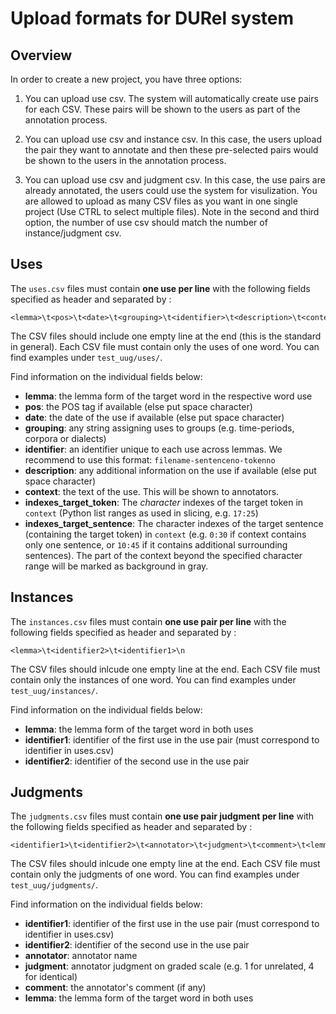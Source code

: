 # Upload formats for DURel system
## Overview
In order to create a new project, you have three options:
1.	You can upload use csv. The system will automatically create use pairs for each CSV. These pairs will be shown to the users as part of the annotation process. 

2.	You can upload use csv and instance csv. In this case, the users upload the pair they want to annotate and then these pre-selected pairs would be shown to the users in the annotation process.

3.	You can upload use csv and judgment csv. In this case, the use pairs are already annotated, the users could use the system for visulization.
You are allowed to upload as many CSV files as you want in one single project (Use CTRL to select multiple files). Note in the second and third option, the number of use csv should match the number of instance/judgment csv.

## Uses

The `uses.csv` files must contain __one use per line__ with the following fields specified as header and separated by <TAB>:

	<lemma>\t<pos>\t<date>\t<grouping>\t<identifier>\t<description>\t<context>\t<indexes_target_token>\t<indexes_target_sentence>\n

The CSV files should include one empty line at the end (this is the standard in general). Each CSV file must contain only the uses of one word. You can find examples under `test_uug/uses/`.

Find information on the individual fields below:

* __lemma__: the lemma form of the target word in the respective word use
* __pos__: the POS tag if available (else put space character)
* __date__: the date of the use if available (else put space character)
* __grouping__: any string assigning uses to groups (e.g. time-periods, corpora or dialects)
* __identifier__: an identifier unique to each use across lemmas. We recommend to use this format: `filename-sentenceno-tokenno`
* __description__: any additional information on the use if available (else put space character)
* __context__: the text of the use. This will be shown to annotators.
* __indexes\_target\_token__: The *character* indexes of the target token in `context` (Python list ranges as used in slicing, e.g. `17:25`)
* __indexes\_target\_sentence__: The character indexes of the target sentence (containing the target token) in `context` (e.g. `0:30` if context contains only one sentence, or `10:45` if it contains additional surrounding sentences). The part of the context beyond the specified character range will be marked as background in gray.

## Instances

The `instances.csv` files must contain __one use pair per line__ with the following fields specified as header and separated by <TAB>:

	<lemma>\t<identifier2>\t<identifier1>\n

The CSV files should inlcude one empty line at the end. Each CSV file must contain only the instances of one word. You can find examples under `test_uug/instances/`.

Find information on the individual fields below:

- __lemma__: the lemma form of the target word in both uses
- __identifier1__: identifier of the first use in the use pair (must correspond to identifier in uses.csv)
- __identifier2__: identifier of the second use in the use pair


## Judgments

The `judgments.csv` files must contain __one use pair judgment per line__ with the following fields specified as header and separated by <TAB>:

	<identifier1>\t<identifier2>\t<annotator>\t<judgment>\t<comment>\t<lemma>\n

The CSV files should inlcude one empty line at the end. Each CSV file must contain only the judgments of one word. You can find examples under `test_uug/judgments/`.

Find information on the individual fields below:

- __identifier1__: identifier of the first use in the use pair (must correspond to identifier in uses.csv)
- __identifier2__: identifier of the second use in the use pair
- __annotator__: annotator name
- __judgment__: annotator judgment on graded scale (e.g. 1 for unrelated, 4 for identical)
- __comment__: the annotator's comment (if any)
- __lemma__: the lemma form of the target word in both uses
